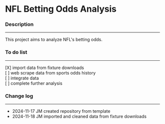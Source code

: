 # NFL Betting Odds Analysis

### Description

---

This project aims to analyze NFL's betting odds.

### To do list

---

[X] import data from fixture downloads  
[ ] web scrape data from sports odds history  
[ ] integrate data  
[ ] complete further analysis

### Change log

---

- 2024-11-17 JM created repository from template
- 2024-11-18 JM imported and cleaned data from fixture downloads
